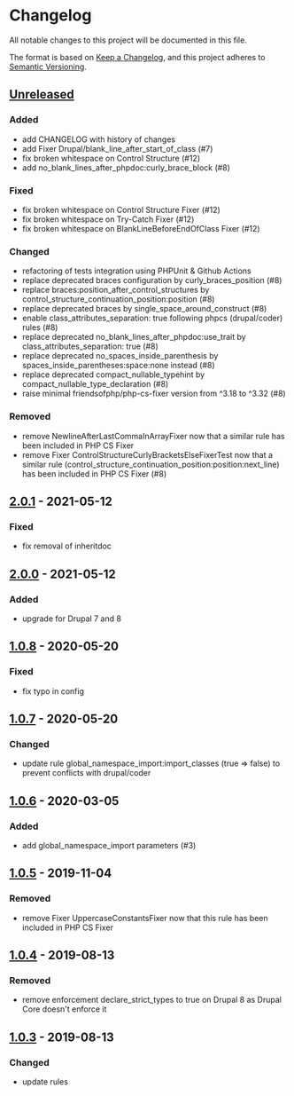 # Changelog
All notable changes to this project will be documented in this file.

The format is based on [Keep a Changelog](https://keepachangelog.com/en/1.0.0/),
and this project adheres to [Semantic Versioning](https://semver.org/spec/v2.0.0.html).

## [Unreleased]
### Added
- add CHANGELOG with history of changes
- add Fixer Drupal/blank_line_after_start_of_class (#7)
- fix broken whitespace on Control Structure (#12)
- add no_blank_lines_after_phpdoc:curly_brace_block (#8)

### Fixed
- fix broken whitespace on Control Structure Fixer (#12)
- fix broken whitespace on Try-Catch Fixer (#12)
- fix broken whitespace on BlankLineBeforeEndOfClass Fixer (#12)

### Changed
- refactoring of tests integration using PHPUnit & Github Actions
- replace deprecated braces configuration by curly_braces_position (#8)
- replace braces:position_after_control_structures by control_structure_continuation_position:position (#8)
- replace deprecated braces by single_space_around_construct (#8)
- enable class_attributes_separation: true following phpcs (drupal/coder) rules (#8)
- replace deprecated no_blank_lines_after_phpdoc:use_trait by class_attributes_separation: true (#8)
- replace deprecated no_spaces_inside_parenthesis by spaces_inside_parentheses:space:none instead (#8)
- replace deprecated compact_nullable_typehint by compact_nullable_type_declaration (#8)
- raise minimal friendsofphp/php-cs-fixer version from ^3.18 to ^3.32 (#8)

### Removed
- remove NewlineAfterLastCommaInArrayFixer now that a similar rule has been included in PHP CS Fixer
- remove Fixer ControlStructureCurlyBracketsElseFixerTest now that a similar rule (control_structure_continuation_position:position:next_line) has been included in PHP CS Fixer (#8)

## [2.0.1] - 2021-05-12
### Fixed
- fix removal of inheritdoc

## [2.0.0] - 2021-05-12
### Added
- upgrade for Drupal 7 and 8

## [1.0.8] - 2020-05-20
### Fixed
- fix typo in config

## [1.0.7] - 2020-05-20
### Changed
- update rule global_namespace_import:import_classes (true => false) to prevent conflicts with drupal/coder

## [1.0.6] - 2020-03-05
### Added
- add global_namespace_import parameters (#3)

## [1.0.5] - 2019-11-04
### Removed
- remove Fixer UppercaseConstantsFixer now that this rule has been included in PHP CS Fixer

## [1.0.4] - 2019-08-13
### Removed
- remove enforcement declare_strict_types to true on Drupal 8 as Drupal Core doesn't enforce it

## [1.0.3] - 2019-08-13
### Changed
- update rules

[Unreleased]: https://github.com/drupol/phpcsfixer-configs-drupal/compare/2.0.1...HEAD
[2.0.1]: https://github.com/drupol/phpcsfixer-configs-drupal/compare/2.0.0...2.0.1
[2.0.0]: https://github.com/drupol/phpcsfixer-configs-drupal/compare/1.0.8...2.0.0
[1.0.8]: https://github.com/drupol/phpcsfixer-configs-drupal/compare/1.0.7...1.0.8
[1.0.7]: https://github.com/drupol/phpcsfixer-configs-drupal/compare/1.0.6...1.0.7
[1.0.6]: https://github.com/drupol/phpcsfixer-configs-drupal/compare/1.0.5...1.0.6
[1.0.5]: https://github.com/drupol/phpcsfixer-configs-drupal/compare/1.0.4...1.0.5
[1.0.4]: https://github.com/drupol/phpcsfixer-configs-drupal/compare/1.0.3...1.0.4
[1.0.3]: https://github.com/drupol/phpcsfixer-configs-drupal/releases/tag/1.0.3
